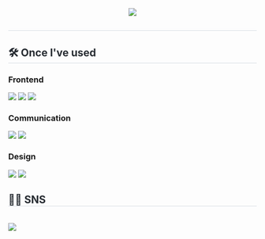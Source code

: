 <div align= "center">
    <img src="https://capsule-render.vercel.app/api?type=waving&color=0:ff85b6,100:cf75ff&height=240&text=Welcome%20to%20My%20GitHub&animation=&fontColor=ffffff&fontSize=60" />
    </div>
    <div style="text-align: left;"> 
    <h2 style="border-bottom: 1px solid #d8dee4; color: #282d33;">  </h2>  
    <div style="font-weight: 700; font-size: 15px; text-align: left; color: #282d33;">  </div> 
    </div>
    <div style="text-align: left;">
    <h2 style="border-bottom: 1px solid #d8dee4; color: #282d33;"> 🛠️ Once I've used </h2>
    <div style="margin: ; text-align: left;" "text-align: left;"> 
      <h3>Frontend</h3>
          <img src="https://img.shields.io/badge/HTML5-E34F26?style=for-the-badge&logo=HTML5&logoColor=white">
          <img src="https://img.shields.io/badge/CSS3-1572B6?style=for-the-badge&logo=CSS3&logoColor=white">
          <img src="https://img.shields.io/badge/Javascript-F7DF1E?style=for-the-badge&logo=Javascript&logoColor=white">
      <h3>Communication</h3>
          <img src="https://img.shields.io/badge/Figma-F24E1E?style=for-the-badge&logo=Figma&logoColor=white">
          <img src="https://img.shields.io/badge/Slack-4A154B?style=for-the-badge&logo=Slack&logoColor=white">
      <h3>Design</h3>
          <img src="https://img.shields.io/badge/adobephotoshop-31A8FF?style=for-the-badge&logo=adobephotoshop&logoColor=white">
          <img src="https://img.shields.io/badge/Figma-F24E1E?style=for-the-badge&logo=Figma&logoColor=white">
          <br/>
    </div>
    </div>
    <div style="text-align: left;">
    <h2 style="border-bottom: 1px solid #d8dee4; color: #282d33;"> 🧑‍💻 SNS </h2> <br> 
    <div style="text-align: left;"> <a href=https://velog.io/@shgmlwntn/posts> <img src="https://img.shields.io/badge/Velog-20C997?style=for-the-badge&logo=Velog&logoColor=white&link=https://velog.io/@shgmlwntn/posts"> </a>
          </div>  <br> 
    <div style="text-align: left;">  </div> 
    </div>
    
